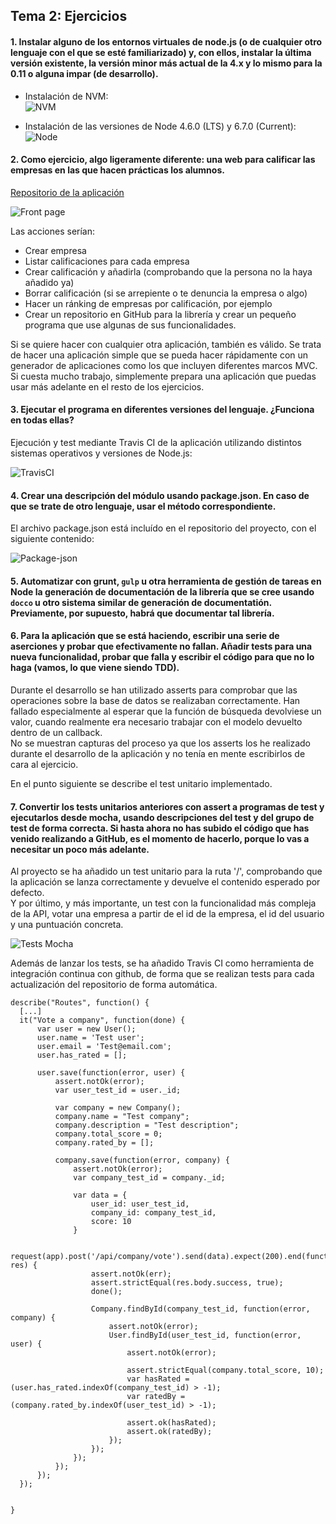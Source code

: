 ## Tema 2: Ejercicios

#### 1. Instalar alguno de los entornos virtuales de node.js (o de cualquier otro lenguaje con el que se esté familiarizado) y, con ellos, instalar la última versión existente, la versión minor más actual de la 4.x y lo mismo para la 0.11 o alguna impar (de desarrollo).

* Instalación de NVM:  
![NVM](http://i1268.photobucket.com/albums/jj576/marcofp0/nvm-version_zpszydy9atm.png)  

* Instalación de las versiones de Node 4.6.0 (LTS) y 6.7.0 (Current):
![Node](http://i1268.photobucket.com/albums/jj576/marcofp0/node-versions_zpsopav6ul8.png)


#### 2. Como ejercicio, algo ligeramente diferente: una web para calificar las empresas en las que hacen prácticas los alumnos.

[Repositorio de la aplicación](https://github.com/MarFerPra/company-ranking)

![Front page](http://i1268.photobucket.com/albums/jj576/marcofp0/company-ranking_zpsdmtu4pcz.png)

Las acciones serían:  
* Crear empresa
* Listar calificaciones para cada empresa
* Crear calificación y añadirla (comprobando que la persona no la haya añadido ya)
* Borrar calificación (si se arrepiente o te denuncia la empresa o algo)
* Hacer un ránking de empresas por calificación, por ejemplo
* Crear un repositorio en GitHub para la librería y crear un pequeño programa que use algunas de sus funcionalidades.

Si se quiere hacer con cualquier otra aplicación, también es válido. Se trata de hacer una aplicación simple que se pueda hacer rápidamente con un generador de aplicaciones como los que incluyen diferentes marcos MVC. Si cuesta mucho trabajo, simplemente prepara una aplicación que puedas usar más adelante en el resto de los ejercicios.

#### 3. Ejecutar el programa en diferentes versiones del lenguaje. ¿Funciona en todas ellas?

Ejecución y test mediante Travis CI de la aplicación utilizando distintos sistemas operativos y versiones de Node.js:

![TravisCI](http://i1268.photobucket.com/albums/jj576/marcofp0/tests-travis_zps0pcebm8t.png)

#### 4. Crear una descripción del módulo usando package.json. En caso de que se trate de otro lenguaje, usar el método correspondiente.

El archivo package.json está incluído en el repositorio del proyecto, con el siguiente contenido:  

![Package-json](http://i1268.photobucket.com/albums/jj576/marcofp0/package-json_zpswlrrg1wc.png)




#### 5. Automatizar con grunt, `gulp` u otra herramienta de gestión de tareas en Node la generación de documentación de la librería que se cree usando `docco` u otro sistema similar de generación de documentatión. Previamente, por supuesto, habrá que documentar tal librería.

#### 6. Para la aplicación que se está haciendo, escribir una serie de aserciones y probar que efectivamente no fallan. Añadir tests para una nueva funcionalidad, probar que falla y escribir el código para que no lo haga (vamos, lo que viene siendo TDD).

Durante el desarrollo se han utilizado asserts para comprobar que las operaciones sobre la base de datos se realizaban correctamente. Han fallado especialmente al esperar que la función de búsqueda devolviese un valor, cuando realmente era necesario trabajar con el modelo devuelto dentro de un callback.  
No se muestran capturas del proceso ya que los asserts los he realizado durante el desarrollo de la aplicación y no tenía en mente escribirlos de cara al ejercicio.

En el punto siguiente se describe el test unitario implementado.

#### 7. Convertir los tests unitarios anteriores con assert a programas de test y ejecutarlos desde mocha, usando descripciones del test y del grupo de test de forma correcta. Si hasta ahora no has subido el código que has venido realizando a GitHub, es el momento de hacerlo, porque lo vas a necesitar un poco más adelante.

Al proyecto se ha añadido un test unitario para la ruta '/', comprobando que la aplicación se lanza correctamente y devuelve el contenido esperado por defecto.   
Y por último, y más importante, un test con la funcionalidad más compleja de la API, votar una empresa a partir de el id de la empresa, el id del usuario y una puntuación concreta.  

![Tests Mocha](http://i1268.photobucket.com/albums/jj576/marcofp0/tests-mocha_zpsatxtnbui.png)

Además de lanzar los tests, se ha añadido Travis CI como herramienta de integración continua con github, de forma que se realizan tests para cada actualización del repositorio de forma automática.  

```
describe("Routes", function() {
  [...]
  it("Vote a company", function(done) {
      var user = new User();
      user.name = 'Test user';
      user.email = 'Test@email.com';
      user.has_rated = [];

      user.save(function(error, user) {
          assert.notOk(error);
          var user_test_id = user._id;

          var company = new Company();
          company.name = "Test company";
          company.description = "Test description";
          company.total_score = 0;
          company.rated_by = [];

          company.save(function(error, company) {
              assert.notOk(error);
              var company_test_id = company._id;

              var data = {
                  user_id: user_test_id,
                  company_id: company_test_id,
                  score: 10
              }

              request(app).post('/api/company/vote').send(data).expect(200).end(function(err, res) {
                  assert.notOk(err);
                  assert.strictEqual(res.body.success, true);
                  done();

                  Company.findById(company_test_id, function(error, company) {
                      assert.notOk(error);
                      User.findById(user_test_id, function(error, user) {
                          assert.notOk(error);

                          assert.strictEqual(company.total_score, 10);
                          var hasRated = (user.has_rated.indexOf(company_test_id) > -1);
                          var ratedBy = (company.rated_by.indexOf(user_test_id) > -1);

                          assert.ok(hasRated);
                          assert.ok(ratedBy);
                      });
                  });
              });
          });
      });
  });


}

```
